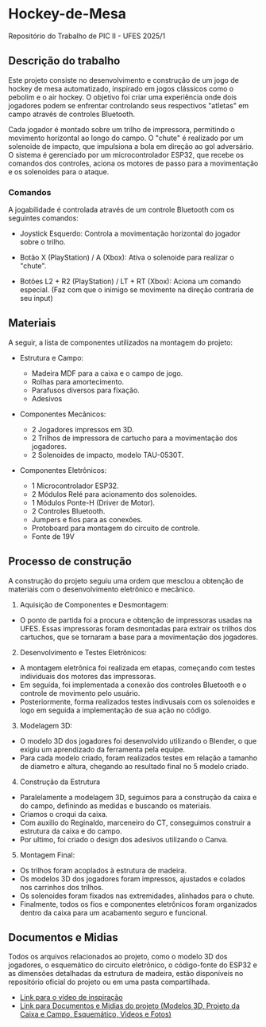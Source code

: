 # Hockey-de-Mesa
Repositório do Trabalho de PIC II - UFES 2025/1


## Descrição do trabalho
Este projeto consiste no desenvolvimento e construção de um jogo de hockey de mesa automatizado, inspirado em jogos clássicos como o pebolim e o air hockey. O objetivo foi criar uma experiência onde dois jogadores podem se enfrentar controlando seus respectivos "atletas" em campo através de controles Bluetooth.

Cada jogador é montado sobre um trilho de impressora, permitindo o movimento horizontal ao longo do campo. O "chute" é realizado por um solenoide de impacto, que impulsiona a bola em direção ao gol adversário. O sistema é gerenciado por um microcontrolador ESP32, que recebe os comandos dos controles, aciona os motores de passo para a movimentação e os solenoides para o ataque.

### Comandos

A jogabilidade é controlada através de um controle Bluetooth com os seguintes comandos:

- Joystick Esquerdo: Controla a movimentação horizontal do jogador sobre o trilho.

- Botão X (PlayStation) / A (Xbox): Ativa o solenoide para realizar o "chute".

- Botões L2 + R2 (PlayStation) / LT + RT (Xbox): Aciona um comando especial. (Faz com que o inimigo se movimente na direção contraria de seu input)

## Materiais

A seguir, a lista de componentes utilizados na montagem do projeto:

- Estrutura e Campo:

  - Madeira MDF para a caixa e o campo de jogo.
  - Rolhas para amortecimento.
  - Parafusos diversos para fixação.
  - Adesivos

- Componentes Mecânicos:

  - 2 Jogadores impressos em 3D.
  - 2 Trilhos de impressora de cartucho para a movimentação dos jogadores.
  - 2 Solenoides de impacto, modelo TAU-0530T.

- Componentes Eletrônicos:
  - 1 Microcontrolador ESP32.
  - 2 Módulos Relé para acionamento dos solenoides.
  - 1 Módulos Ponte-H (Driver de Motor).
  - 2 Controles Bluetooth.
  - Jumpers e fios para as conexões.
  - Protoboard para montagem do circuito de controle.
  - Fonte de 19V

## Processo de construção

A construção do projeto seguiu uma ordem que mesclou a obtenção de materiais com o desenvolvimento eletrônico e mecânico.

1. Aquisição de Componentes e Desmontagem:

  - O ponto de partida foi a procura e obtenção de impressoras usadas na UFES. Essas impressoras foram desmontadas para extrair os trilhos dos cartuchos, que se tornaram a base para a movimentação dos jogadores.

2. Desenvolvimento e Testes Eletrônicos:

  - A montagem eletrônica foi realizada em etapas, começando com testes individuais dos motores das impressoras.
  - Em seguida, foi implementada a conexão dos controles Bluetooth e o controle de movimento pelo usuário.
  - Posteriormente, forma realizados testes indivusais com os solenoides e logo em seguida a implementação de sua ação no código.

3. Modelagem 3D:

  - O modelo 3D dos jogadores foi desenvolvido utilizando o Blender, o que exigiu um aprendizado da ferramenta pela equipe.
  - Para cada modelo criado, foram realizados testes em relação a tamanho de diametro e altura, chegando ao resultado final no 5 modelo criado.

4. Construção da Estrutura

  - Paralelamente a modelagem 3D, seguimos para a construção da caixa e do campo, definindo as medidas e buscando os materiais.
  - Criamos o croqui da caixa.
  - Com auxilio do Reginaldo, marceneiro do CT, conseguimos construir a estrutura da caixa e do campo.
  - Por ultimo, foi criado o design dos adesivos utilizando o Canva.

5. Montagem Final:
  - Os trilhos foram acoplados à estrutura de madeira.
  - Os modelos 3D dos jogadores foram impressos, ajustados e colados nos carrinhos dos trilhos.
  - Os solenoides foram fixados nas extremidades, alinhados para o chute.
  - Finalmente, todos os fios e componentes eletrônicos foram organizados dentro da caixa para um acabamento seguro e funcional.

## Documentos e Midias

Todos os arquivos relacionados ao projeto, como o modelo 3D dos jogadores, o esquemático do circuito eletrônico, o código-fonte do ESP32 e as dimensões detalhadas da estrutura de madeira, estão disponíveis no repositório oficial do projeto ou em uma pasta compartilhada.

- [Link para o vídeo de inspiração](https://www.youtube.com/shorts/SEkM0ANjcKw)
- [Link para Documentos e Midias do projeto (Modelos 3D, Projeto da Caixa e Campo, Esquemático, Videos e Fotos)](https://drive.google.com/drive/folders/1O0BGBbFdcr47wDU5BUUsXc0_4UtAozr7?usp=sharing)
